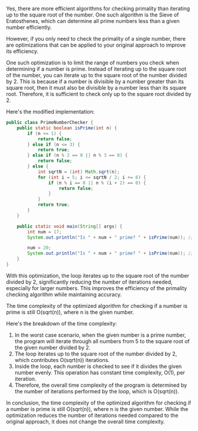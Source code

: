 
Yes, there are more efficient algorithms for checking primality than iterating up to the square root of the number. One such algorithm is the Sieve of Eratosthenes, which can determine all prime numbers less than a given number efficiently.

However, if you only need to check the primality of a single number, there are optimizations that can be applied to your original approach to improve its efficiency.

One such optimization is to limit the range of numbers you check when determining if a number is prime. Instead of iterating up to the square root of the number, you can iterate up to the square root of the number divided by 2. This is because if a number is divisible by a number greater than its square root, then it must also be divisible by a number less than its square root. Therefore, it is sufficient to check only up to the square root divided by 2.

Here's the modified implementation:

```java
public class PrimeNumberChecker {
    public static boolean isPrime(int n) {
        if (n <= 1) {
            return false;
        } else if (n <= 3) {
            return true;
        } else if (n % 2 == 0 || n % 3 == 0) {
            return false;
        } else {
            int sqrtN = (int) Math.sqrt(n);
            for (int i = 5; i <= sqrtN / 2; i += 6) {
                if (n % i == 0 || n % (i + 2) == 0) {
                    return false;
                }
            }
            return true;
        }
    }

    public static void main(String[] args) {
        int num = 17;
        System.out.println("Is " + num + " prime? " + isPrime(num)); // Output: true

        num = 20;
        System.out.println("Is " + num + " prime? " + isPrime(num)); // Output: false
    }
}
```

With this optimization, the loop iterates up to the square root of the number divided by 2, significantly reducing the number of iterations needed, especially for larger numbers. This improves the efficiency of the primality checking algorithm while maintaining accuracy.

The time complexity of the optimized algorithm for checking if a number is prime is still O(sqrt(n)), where n is the given number.

Here's the breakdown of the time complexity:

1. In the worst case scenario, when the given number is a prime number, the program will iterate through all numbers from 5 to the square root of the given number divided by 2.
2. The loop iterates up to the square root of the number divided by 2, which contributes O(sqrt(n)) iterations.
3. Inside the loop, each number is checked to see if it divides the given number evenly. This operation has constant time complexity, O(1), per iteration.
4. Therefore, the overall time complexity of the program is determined by the number of iterations performed by the loop, which is O(sqrt(n)).

In conclusion, the time complexity of the optimized algorithm for checking if a number is prime is still O(sqrt(n)), where n is the given number. While the optimization reduces the number of iterations needed compared to the original approach, it does not change the overall time complexity.